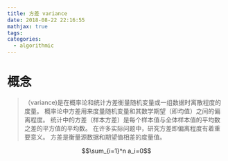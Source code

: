 ```yaml
---
title: 方差 variance
date: 2018-08-22 22:16:55
mathjax: true
tags:
categories:
  - algorithmic
---
```


# 概念
> （variance)是在概率论和统计方差衡量随机变量或一组数据时离散程度的度量。
概率论中方差用来度量随机变量和其数学期望（即均值）之间的偏离程度。
统计中的方差（样本方差）是每个样本值与全体样本值的平均数之差的平方值的平均数。
在许多实际问题中，研究方差即偏离程度有着重要意义。
方差是衡量源数据和期望值相差的度量值。

$$\sum_{i=1}^n a_i=0$$